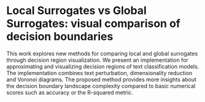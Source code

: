 # Local Surrogates vs Global Surrogates: visual comparison of decision boundaries

This work explores new methods for comparing local and global surrogates through decision region visualization. We present an implementation for approximating and visualizing decision regions of text classification models. The implementation combines text perturbation, dimensionality reduction and Voronoi diagrams. The proposed method provides more insights about the decision boundary landscape complexity compared to basic numerical scores such as accuracy or the R-squared metric.
